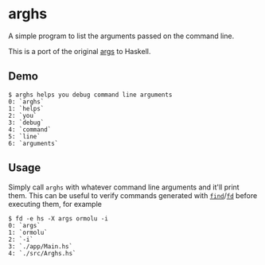 # arghs

A simple program to list the arguments passed on the command line.

This is a port of the original [args](https://github.com/FedericoStra/args) to Haskell.

## Demo

```
$ arghs helps you debug command line arguments
0: `arghs`
1: `helps`
2: `you`
3: `debug`
4: `command`
5: `line`
6: `arguments`
```

## Usage

Simply call `arghs` with whatever command line arguments and it'll print them.
This can be useful to verify commands generated with [`find`]/[`fd`] before executing them,
for example

```
$ fd -e hs -X args ormolu -i
0: `args`
1: `ormolu`
2: `-i`
3: `./app/Main.hs`
4: `./src/Arghs.hs`
```

[`find`]: https://www.gnu.org/software/findutils/
[`fd`]: https://github.com/sharkdp/fd
